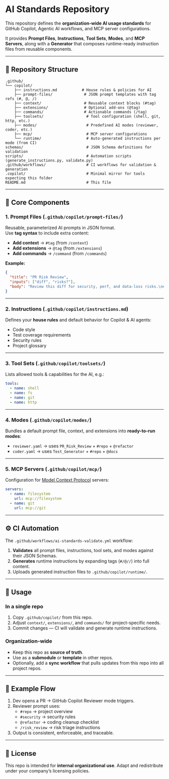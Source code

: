 # AI Standards Repository

This repository defines the **organization-wide AI usage standards** for GitHub Copilot, Agentic AI workflows, and MCP server configurations.

It provides **Prompt Files**, **Instructions**, **Tool Sets**, **Modes**, and **MCP Servers**, along with a **Generator** that composes runtime-ready instruction files from reusable components.

---

## 📂 Repository Structure

```
.github/
└── copilot/
    ├── instructions.md           # House rules & policies for AI
    ├── prompt-files/              # JSON prompt templates with tag refs (#, @, /)
    ├── context/                   # Reusable context blocks (#tag)
    ├── extensions/                # Optional add-ons (@tag)
    ├── commands/                  # Actionable commands (/tag)
    ├── toolsets/                   # Tool configuration (shell, git, http, etc.)
    ├── modes/                      # Predefined AI modes (reviewer, coder, etc.)
    ├── mcp/                        # MCP server configurations
    └── runtime/                    # Auto-generated instructions per mode (from CI)
schemas/                            # JSON Schema definitions for validation
scripts/                            # Automation scripts (generate_instructions.py, validate.py)
.github/workflows/                  # CI workflows for validation & generation
.copilot/                           # Minimal mirror for tools expecting this folder
README.md                           # This file
```

---

## 🧩 Core Components

### 1. Prompt Files (`.github/copilot/prompt-files/`)
Reusable, parameterized AI prompts in JSON format.  
Use **tag syntax** to include extra content:

- **Add context** → `#tag` (from `/context`)
- **Add extensions** → `@tag` (from `/extensions`)
- **Add commands** → `/command` (from `/commands`)

**Example:**
```json
{
  "title": "PR Risk Review",
  "inputs": ["diff", "risks?"],
  "body": "Review this diff for security, perf, and data-loss risks.\n#repo\n#security\n@refactor\n/risk_review"
}
```

---

### 2. Instructions (`.github/copilot/instructions.md`)
Defines your **house rules** and default behavior for Copilot & AI agents:
- Code style
- Test coverage requirements
- Security rules
- Project glossary

---

### 3. Tool Sets (`.github/copilot/toolsets/`)
Lists allowed tools & capabilities for the AI, e.g.:
```yaml
tools:
  - name: shell
  - name: fs
  - name: git
  - name: http
```

---

### 4. Modes (`.github/copilot/modes/`)
Bundles a default prompt file, context, and extensions into **ready-to-run modes**:
- `reviewer.yaml` → uses `PR_Risk_Review` + `#repo` + `@refactor`
- `coder.yaml` → uses `Test_Generator` + `#repo` + `@docs`

---

### 5. MCP Servers (`.github/copilot/mcp/`)
Configuration for [Model Context Protocol](https://modelcontextprotocol.io/) servers:
```yaml
servers:
  - name: filesystem
    url: mcp://filesystem
  - name: git
    url: mcp://git
```

---

## ⚙️ CI Automation

The `.github/workflows/ai-standards-validate.yml` workflow:

1. **Validates** all prompt files, instructions, tool sets, and modes against their JSON Schemas.
2. **Generates** runtime instructions by expanding tags (`#/@//`) into full content.
3. Uploads generated instruction files to `.github/copilot/runtime/`.

---

## 🚀 Usage

### In a single repo
1. Copy `.github/copilot/` from this repo.
2. Adjust `context/`, `extensions/`, and `commands/` for project-specific needs.
3. Commit changes — CI will validate and generate runtime instructions.

### Organization-wide
- Keep this repo as **source of truth**.
- Use as a **submodule** or **template** in other repos.
- Optionally, add a **sync workflow** that pulls updates from this repo into all project repos.

---

## 📌 Example Flow

1. Dev opens a PR → GitHub Copilot Reviewer mode triggers.
2. Reviewer prompt uses:
   - `#repo` → project overview
   - `#security` → security rules
   - `@refactor` → coding cleanup checklist
   - `/risk_review` → risk triage instructions
3. Output is consistent, enforceable, and traceable.

---

## 📜 License
This repo is intended for **internal organizational use**. Adapt and redistribute under your company’s licensing policies.
